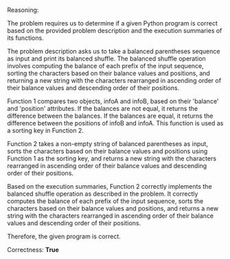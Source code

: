Reasoning: 

The problem requires us to determine if a given Python program is correct based on the provided problem description and the execution summaries of its functions. 

The problem description asks us to take a balanced parentheses sequence as input and print its balanced shuffle. The balanced shuffle operation involves computing the balance of each prefix of the input sequence, sorting the characters based on their balance values and positions, and returning a new string with the characters rearranged in ascending order of their balance values and descending order of their positions.

Function 1 compares two objects, infoA and infoB, based on their 'balance' and 'position' attributes. If the balances are not equal, it returns the difference between the balances. If the balances are equal, it returns the difference between the positions of infoB and infoA. This function is used as a sorting key in Function 2.

Function 2 takes a non-empty string of balanced parentheses as input, sorts the characters based on their balance values and positions using Function 1 as the sorting key, and returns a new string with the characters rearranged in ascending order of their balance values and descending order of their positions.

Based on the execution summaries, Function 2 correctly implements the balanced shuffle operation as described in the problem. It correctly computes the balance of each prefix of the input sequence, sorts the characters based on their balance values and positions, and returns a new string with the characters rearranged in ascending order of their balance values and descending order of their positions.

Therefore, the given program is correct.

Correctness: **True**
